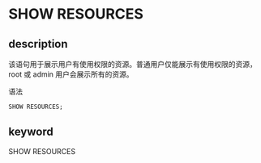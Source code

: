 # SHOW RESOURCES

## description

该语句用于展示用户有使用权限的资源。普通用户仅能展示有使用权限的资源，root 或 admin 用户会展示所有的资源。

语法

```sql
SHOW RESOURCES;
```

## keyword

SHOW RESOURCES
